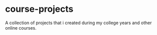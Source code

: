 # course-projects
A collection of projects that i created during my college years and other online courses.
